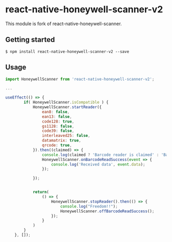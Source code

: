 # react-native-honeywell-scanner-v2

This module is fork of react-native-honeywell-scanner.

## Getting started

`$ npm install react-native-honeywell-scanner-v2 --save`

## Usage

```javascript
import HoneywellScanner from 'react-native-honeywell-scanner-v2';

...

useEffect(() => {
        if( HoneywellScanner.isCompatible ) {
            HoneywellScanner.startReader({
                ean8: false,
                ean13: false,
                code128: true,
                gs1128: false,
                code39: false,
                interleaved25: false,
                datamatrix: true,
                qrcode: true,
            }).then((claimed) => {
                console.log(claimed ? 'Barcode reader is claimed' : 'Barcode reader is busy');
                HoneywellScanner.onBarcodeReadSuccess(event => {
                    console.log('Received data', event.data);
                });

            });


            return(
                () => {
                    HoneywellScanner.stopReader().then(() => {
                        console.log("Freedom!!");
                        HoneywellScanner.offBarcodeReadSuccess();
                    });
                }
            )
        }
    }, []);
```
